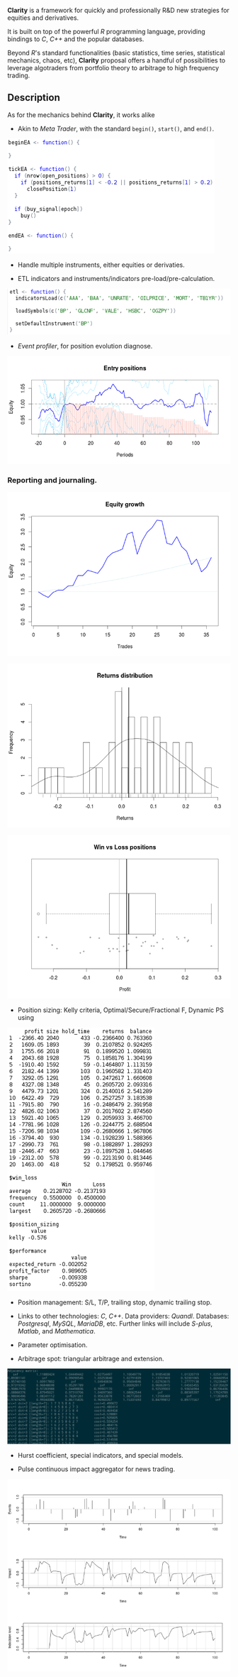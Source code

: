 __Clarity__ is a framework for quickly and professionally R&D new strategies
for equities and derivatives.

It is built on top of the powerful _R_ programming language, providing bindings
to _C_, _C++_ and the popular databases.

Beyond _R_'s standard functionalities (basic statistics, time series,
statistical mechanics, chaos, etc), __Clarity__ proposal offers a
handful of possibilities to leverage algotraders from portfolio theory to
arbitrage to high frequency trading.

## Description

As for the mechanics behind __Clarity__, it works alike

* Akin to _Meta Trader_, with the standard `begin()`, `start()`, and `end()`.

![begin-tick-end loop](./imgs/begin_tick_end.png)

* Handle multiple instruments, either equities or derivaties.

* ETL indicators and instruments/indicators pre-load/pre-calculation.

![Extract-Transform-Load](./imgs/etl.png)

* _Event profiler_, for position evolution diagnose.

![Event profiler](./imgs/entry_positions.png)

### Reporting and journaling.

![Equity growth](./imgs/equity_growth.png)

![Returns distribution](./imgs/returns_distribution.png)

![Win vs Loss distribution](./imgs/win_vs_loss_positions.png)

* Position sizing: Kelly criteria, Optimal/Secure/Fractional F, Dynamic PS using

![Positions and position sizing](./imgs/report.png)

* Position management: S/L, T/P, trailing stop, dynamic trailing stop.

* Links to other technologies: _C_, _C++_. 
Data providers: _Quandl_. 
Databases: _Postgresql_, _MySQL_, _MariaDB_, etc. 
Further links will include _S-plus_, _Matlab_, and _Mathematica_.

* Parameter optimisation.

* Arbitrage spot: triangular arbitrage and extension.

![Arbitrage spot](./imgs/arbitrage_spot.png)

* Hurst coefficient, special indicators, and special models.

* Pulse continuous impact aggregator for news trading.

![Pulse continuous impact aggregator](./imgs/pulse_continuous_impact_aggregator.png)

